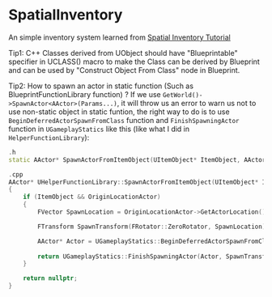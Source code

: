 # SpatialInventory
An simple inventory system learned from [Spatial Inventory Tutorial](https://youtube.com/playlist?list=PLFic00P0BufTLu4CB_S_4c0LCEV0fv9Ye)

Tip1: C++ Classes derived from UObject should have "Blueprintable" specifier in UCLASS() macro to make the Class can be derived by Blueprint and can be used by "Construct Object From Class" node in Blueprint.

Tip2: How to spawn an actor in static function (Such as BlueprintFunctionLibrary function) ?
If we use `GetWorld()->SpawnActor<AActor>(Params...)`, it will throw us an error to warn us not to use non-static object in static funtion, the right way to do is to use `BeginDeferredActorSpawnFromClass` function and `FinishSpawningActor` function in `UGameplayStatics` like this (like what I did in `HelperFunctionLibrary`):
```cpp
.h
static AActor* SpawnActorFromItemObject(UItemObject* ItemObject, AActor* OriginLocationActor);

.cpp
AActor* UHelperFunctionLibrary::SpawnActorFromItemObject(UItemObject* ItemObject, AActor* OriginLocationActor)
{
	if (ItemObject && OriginLocationActor)
	{
		FVector SpawnLocation = OriginLocationActor->GetActorLocation() + OriginLocationActor->GetActorForwardVector() * 150;

		FTransform SpawnTransform(FRotator::ZeroRotator, SpawnLocation);

		AActor* Actor = UGameplayStatics::BeginDeferredActorSpawnFromClass(OriginLocationActor->GetWorld(), ItemObject->ItemClass, SpawnTransform, ESpawnActorCollisionHandlingMethod::AdjustIfPossibleButAlwaysSpawn);
		
		return UGameplayStatics::FinishSpawningActor(Actor, SpawnTransform);
	}

	return nullptr;
}
```
